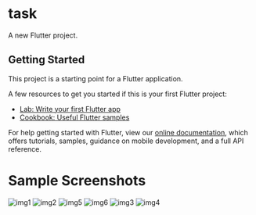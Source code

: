 # task

A new Flutter project.

## Getting Started

This project is a starting point for a Flutter application.

A few resources to get you started if this is your first Flutter project:

- [Lab: Write your first Flutter app](https://flutter.dev/docs/get-started/codelab)
- [Cookbook: Useful Flutter samples](https://flutter.dev/docs/cookbook)

For help getting started with Flutter, view our
[online documentation](https://flutter.dev/docs), which offers tutorials,
samples, guidance on mobile development, and a full API reference.

# Sample Screenshots


![img1](https://user-images.githubusercontent.com/72657744/172365524-e8f65dc6-a2ee-48d7-82e9-4a3248bf7238.jpeg)
![img2](https://user-images.githubusercontent.com/72657744/172365543-d9bd889b-75f6-4ecd-b974-1671165b533c.jpeg)
![img5](https://user-images.githubusercontent.com/72657744/172365571-1cb3e337-b31e-42c6-9b7c-3cb5c2763f46.jpeg)
![img6](https://user-images.githubusercontent.com/72657744/172365611-cab531d5-7521-4973-8c70-f8dc8be8cc42.jpeg)
![img3](https://user-images.githubusercontent.com/72657744/172365552-fcd24d22-9be9-4dea-b188-6f1c624eb6f4.jpeg)
![img4](https://user-images.githubusercontent.com/72657744/172365641-89411869-4777-45cc-afb7-30d40e110362.jpeg)
